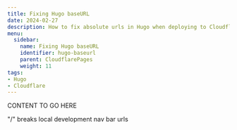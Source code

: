 ```yaml
---
title: Fixing Hugo baseURL
date: 2024-02-27
description: How to fix absolute urls in Hugo when deploying to Cloudflare Pages
menu:
  sidebar:
    name: Fixing Hugo baseURL
    identifier: hugo-baseurl
    parent: CloudflarePages
    weight: 11
tags:
- Hugo
- Cloudflare
---
```


CONTENT TO GO HERE

"/" breaks local development nav bar urls   
